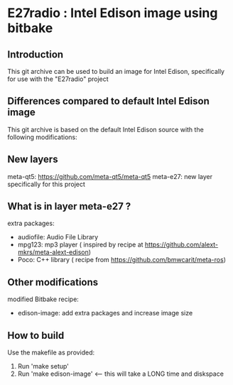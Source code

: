 # E27radio : Intel Edison image using bitbake

## Introduction
This git archive can be used to build an image for Intel Edison, specifically for use with the "E27radio" project

## Differences compared to default Intel Edison image
This git archive is based on the default Intel Edison source with the following modifications:

## New layers
meta-qt5: https://github.com/meta-qt5/meta-qt5
meta-e27: new layer specifically for this project

## What is in layer meta-e27 ?

extra packages:
* audiofile: Audio File Library
* mpg123: mp3 player ( inspired by recipe at https://github.com/alext-mkrs/meta-alext-edison)
* Poco: C++ library  ( recipe from https://github.com/bmwcarit/meta-ros)

## Other modifications
modified Bitbake recipe:
* edison-image: add extra packages and increase image size

## How to build
Use the makefile as provided:

1. Run 'make setup'
2. Run 'make edison-image'  <-- this will take a LONG time and diskspace

